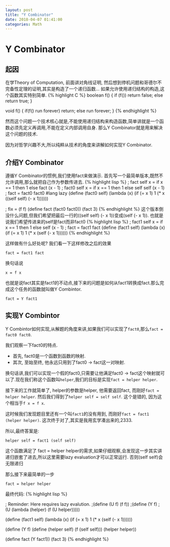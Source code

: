 ```yaml
---
layout: post
title: "Y Combinator"
date: 2018-04-07 01:41:00
categories: Math
---
```



# Y Combinator

## 起因

在学Theory of Computation, 前面讲对角线证明, 然后想到停机问题和哥德尔不完备性定理的证明,其实是构造了一个递归函数... 如果允许使用递归结构的构造,这个函数其实特别简单.
{% highlight C %} 
boolean f() {
  if (f()) return false;
  else return true;
}

void f() {
  if(f() run forever) return;
  else run forever;
}
{% endhighlight %}

然而这个问题一个技术核心就是,不能使用递归结构来构造函数,简单讲就是一个函数必须先定义再调用,不能在定义内部调用自身. 那么Y Combinator就是用来解决这个问题的技术.

因为对哲学兴趣不大,所以纯粹从技术的角度来讲解如何实现Y Combinator.

## 介绍Y Combinator

遵循Y Combinator的惯例,我们使用fact来做演示. 首先写一个最简单版本,既然不允许调用,那么就把自己作为参数传进去.
{% highlight lisp %}
; fact self x = if x == 1 then 1 else fact (x - 1)
; fact0 self x = if x == 1 then 1 else self self (x - 1)
; fact = fact0 fact0
#lang lazy
(define (fact0 self)
  (lambda (x)
    (if (= x 1)
        1
        (* x ((self self) (- x 1))))))

; fix = (f f)
(define fact (fact0 fact0))
(fact 3)
{% endhighlight %}
这个版本倒没什么问题,但我们希望把最后一行的((self self) (- x 1))变成(self (- x 1)). 也就是说我们希望传进来的self是fact而非fact0
{% highlight lisp %}
; fact1 self x = if x == 1 then 1 else self (x - 1)
; fact = fact1 fact
(define (fact1 self)
  (lambda (x)
    (if (= x 1)
        1
        (* x (self (- x 1))))))
{% endhighlight %}

这样做有什么好处呢? 我们看一下这样修改之后的效果
```
fact = fact1 fact
```
换句话说
```
x = f x
```
也就是说fact其实是fact1的不动点,接下来的问题是如何从fact1转换成fact.那么完成这个任务的函数就叫做Y Combintor.
```
fact = Y fact1
```

## 实现Y Combintor
Y Combintor如何实现,从解题的角度来讲,如果我们可以实现了```fact0```,那么```fact = fact0 fact0```. 

我们观察一下fact0的特点.
  * 首先, fact0是一个函数到函数的映射.
  * 其次, 至始至终, 他永远只用到了fact0 -> fact这一对映射.

换句话讲,我们可以实现一个假的fact0,只需要让他满足fact0 -> fact这个映射就可以了.现在我们称这个函数叫```helper```,我们的目标是实现```fact = helper helper```.

接下来的工作就简单了,
helper的参数是helper, 他需要返回fact, 而刚好```fact = helper helper```. 然后我们得到了```helper self = self self```. 这个是错的, 因为这个相当于```f x = f x```.

这时候我们发现题目里还有一个叫```fact1```的没有用到, 而刚好```fact = fact1 (helper helper)```. 这次终于对了,其实是我用玄学凑出来的,2333.

所以,最终答案是:
```
helper self = fact1 (self self)
```
这个函数满足了 fact = helper helper的需求,如果仔细观察,会发现这一步其实讲递归嵌套了进去,所以这里需要lazy evaluation才可以正常运行. 否则(self self)会无限递归

那么接下来最简单的一步
```
fact = helper helper
```

最终代码:
{% highlight lisp %}

; Reminder: Here requires lazy evalution.
;(define (U f) (f f))
;(define (Y f)
;  (U (lambda (helper) (f (U helper)))))

(define (fact1 self)
  (lambda (x)
    (if (= x 1)
        1
        (* x (self (- x 1))))))

(define (Y f)
  (define (helper self) (f (self self)))
  (helper helper))

(define fact (Y fact1))
(fact 3)
{% endhighlight %}







